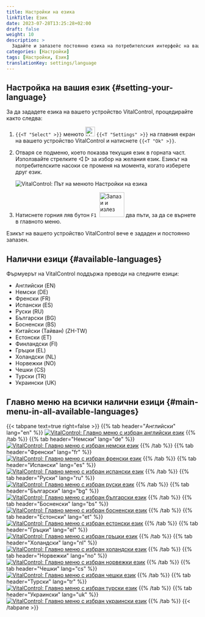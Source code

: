 ```yaml
---
title: Настройки на езика
linkTitle: Език
date: 2023-07-28T13:25:28+02:00
draft: false
weight: 10
description: >
  Задайте и запазете постоянно езика на потребителския интерфейс на вашето устройство VitalControl.
categories: [Настройки]
tags: [Настройки, Език]
translationKey: settings/language
---
```

## Настройка на вашия език {#setting-your-language}

За да зададете езика на вашето устройство VitalControl, процедирайте както следва:

1. `{{<T "Select" >}}` менюто <img src="/icons/gear.svg" width="25" align="bottom" alt="Настройки" /> `{{<T "Settings" >}}` на главния екран на вашето устройство VitalControl и натиснете `{{<T "Ok" >}}`.

1. Отваря се подменю, което показва текущия език в горната част. Използвайте стрелките ◁ ▷ за избор на желания език. Езикът на потребителските насоки се променя на момента, когато изберете друг език.

   ![VitalControl: Път на менюто Настройки на езика](../images/select-lang.png "Настройка на вашия език")

1. Натиснете горния ляв бутон `F1` &nbsp;<img src="/icons/footer/save_exit.svg" width="65" align="bottom" alt="Запази и излез" /> два пъти, за да се върнете в главното меню.

Езикът на вашето устройство VitalControl вече е зададен и постоянно запазен.

## Налични езици {#available-languages}

Фърмуерът на VitalControl поддържа преводи на следните езици:

- Английски (EN)
- Немски (DE)
- Френски (FR)
- Испански (ES)
- Руски (RU)
- Български (BG)
- Босненски (BS)
- Китайски (Тайван)  (ZH-TW)
- Естонски (ET)
- Финландски (FI)
- Гръцки (EL)
- Холандски (NL)
- Норвежки (NO)
- Чешки (CS)
- Турски (TR)
- Украински (UK)

## Главно меню на всички налични езици {#main-menu-in-all-available-languages}

{{< tabpane text=true right=false >}}
  {{% tab header="Английски" lang="en" %}}
[![VitalControl: Главно меню с избран английски език](/images/homescreen/english.png "Главно меню Английски")](/en/demo/ "Демо приложение VitalControl (EN)")
  {{% /tab %}}
  {{% tab header="Немски" lang="de" %}}
[![VitalControl: Главно меню с избран немски език](/images/homescreen/german.png "Главно меню Немски")](/demo/ "Демо приложение VitalControl (DE)")
  {{% /tab %}}
  {{% tab header="Френски" lang="fr" %}}
[![VitalControl: Главно меню с избран френски език](/images/homescreen/french.png "Главно меню Френски")](/fr/demo/ "Демо приложение VitalControl (FR)")
  {{% /tab %}}
  {{% tab header="Испански" lang="es" %}}
[![VitalControl: Главно меню с избран испански език](/images/homescreen/spanish.png "Главно меню Испански")](/es/demo/ "Демо приложение VitalControl (ES)")
  {{% /tab %}}
  {{% tab header="Руски" lang="ru" %}}
[![VitalControl: Главно меню с избран руски език](/images/homescreen/russian.png "Главно меню Руски")](/ru/demo/ "Демо приложение VitalControl (RU)")
  {{% /tab %}}
  {{% tab header="Български" lang="bg" %}}
[![VitalControl: Главно меню с избран български език](/images/homescreen/bulgarian.png "Главно меню Български")](/bg/demo/ "Демо приложение VitalControl (BG)")
  {{% /tab %}}
  {{% tab header="Босненски" lang="bs" %}}
[![VitalControl: Главно меню с избран босненски език](/images/homescreen/bosnian.png "Главно меню Босненски")](/bs/demo/ "Демо приложение VitalControl (BS)")
  {{% /tab %}}
  {{% tab header="Естонски" lang="et" %}}
[![VitalControl: Главно меню с избран естонски език](/images/homescreen/estonian.png "Главно меню Естонски")](/et/demo/ "Демо приложение VitalControl (ET)")
  {{% /tab %}}
  {{% tab header="Гръцки" lang="el" %}}
[![VitalControl: Главно меню с избран гръцки език](/images/homescreen/greek.png "Главно меню Гръцки")](/el/demo/ "Демо приложение VitalControl (EL)")
  {{% /tab %}}
  {{% tab header="Холандски" lang="nl" %}}
[![VitalControl: Главно меню с избран холандски език](/images/homescreen/dutch.png "Главно меню Холандски")](/nl/demo/ "Демо приложение VitalControl (NL)")
  {{% /tab %}}
  {{% tab header="Норвежки" lang="no" %}}
[![VitalControl: Главно меню с избран норвежки език](/images/homescreen/norwegian.png "Главно меню Норвежки")](/no/demo/ "Демо приложение VitalControl (NO)")
  {{% /tab %}}
  {{% tab header="Чешки" lang="cs" %}}
[![VitalControl: Главно меню с избран чешки език](/images/homescreen/czech.png "Главно меню Чешки")](/cs/demo/ "Демо приложение VitalControl (CS)")
  {{% /tab %}}
  {{% tab header="Турски" lang="tr" %}}
[![VitalControl: Главно меню с избран турски език](/images/homescreen/turkish.png "Главно меню Турски")](/tr/demo/ "Демо приложение VitalControl (TR)")
  {{% /tab %}}
  {{% tab header="Украински" lang="uk" %}}
[![VitalControl: Главно меню с избран украински език](/images/homescreen/ukrainian.png "Главно меню Украински")](/uk/demo/ "Демо приложение VitalControl (UK)")
  {{% /tab %}}
{{< /tabpane >}}
